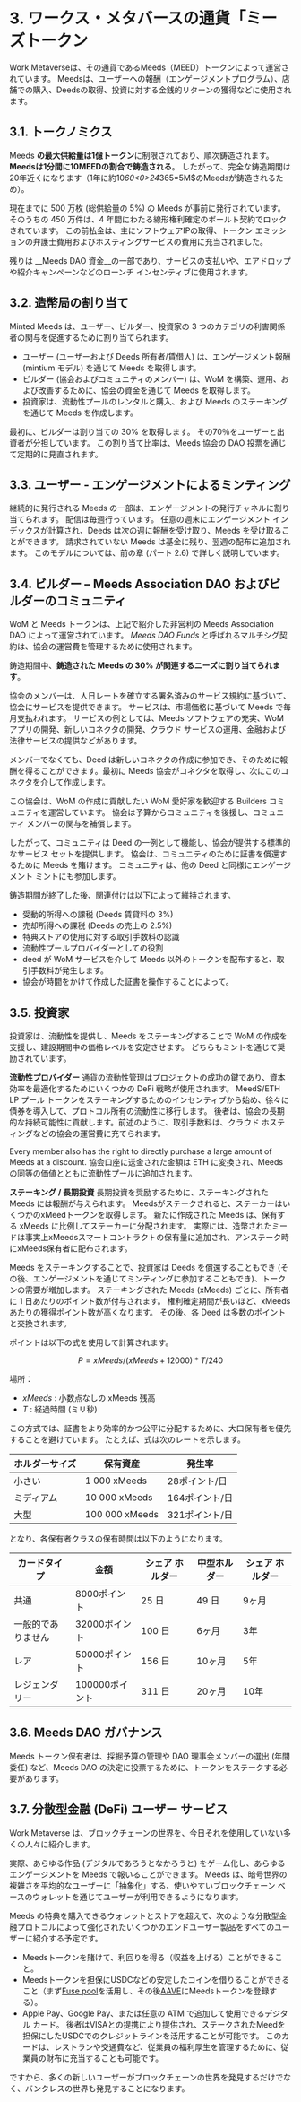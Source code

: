 # 3. ワークス・メタバースの通貨「ミーズトークン

Work Metaverseは、その通貨であるMeeds（MEED）トークンによって運営されています。 Meedsは、ユーザーへの報酬（エンゲージメントプログラム）、店舗での購入、Deedsの取得、投資に対する金銭的リターンの獲得などに使用されます。

## 3.1. トークノミクス

Meeds **の最大供給量は1億トークン**に制限されており、順次鋳造されます。 **Meedsは1分間に10MEEDの割合で鋳造される**。 したがって、完全な鋳造期間は20年近くになります（1年に約10*60<0>24*365=5M$のMeedsが鋳造されるため）。</p>

現在までに 500 万枚 (総供給量の 5%) の Meeds が事前に発行されています。 そのうちの 450 万件は、4 年間にわたる線形権利確定のボールト契約でロックされています。 この前払金は、主にソフトウェアIPの取得、トークン エミッションの弁護士費用およびホスティングサービスの費用に充当されました。

残りは __Meeds DAO 資金__の一部であり、サービスの支払いや、エアドロップや紹介キャンペーンなどのローンチ インセンティブに使用されます。


## 3.2. 造幣局の割り当て

Minted Meeds は、ユーザー、ビルダー、投資家の 3 つのカテゴリの利害関係者の関与を促進するために割り当てられます。

- ユーザー (ユーザーおよび Deeds 所有者/賃借人) は、エンゲージメント報酬 (mintium モデル) を通じて Meeds を取得します。
- ビルダー (協会およびコミュニティのメンバー) は、WoM を構築、運用、および改善するために、協会の資金を通じて Meeds を取得します。
- 投資家は、流動性プールのレンタルと購入、および Meeds のステーキングを通じて Meeds を作成します。

最初に、ビルダーは割り当ての 30% を取得します。 その70％をユーザーと出資者が分担しています。 この割り当て比率は、Meeds 協会の DAO 投票を通じて定期的に見直されます。

## 3.3. ユーザー - エンゲージメントによるミンティング

継続的に発行される Meeds の一部は、エンゲージメントの発行チャネルに割り当てられます。 配信は毎週行っています。 任意の週末にエンゲージメント インデックスが計算され、Deeds は次の週に報酬を受け取り、Meeds を受け取ることができます。 請求されていない Meeds は基金に残り、翌週の配布に追加されます。 このモデルについては、前の章 (パート 2.6) で詳しく説明しています。

## 3.4. ビルダー – Meeds Association DAO およびビルダーのコミュニティ

WoM と Meeds トークンは、上記で紹介した非営利の Meeds Association DAO によって運営されています。 _Meeds DAO Funds_ と呼ばれるマルチシグ契約は、協会の運営費を管理するために使用されます。

鋳造期間中、**鋳造された Meeds の 30% が関連するニーズに割り当てられます**。

協会のメンバーは、人日レートを確立する署名済みのサービス規約に基づいて、協会にサービスを提供できます。 サービスは、市場価格に基づいて Meeds で毎月支払われます。 サービスの例としては、Meeds ソフトウェアの充実、WoM アプリの開発、新しいコネクタの開発、クラウド サービスの運用、金融および法律サービスの提供などがあります。

メンバーでなくても、Deed は新しいコネクタの作成に参加でき、そのために報酬を得ることができます。最初に Meeds 協会がコネクタを取得し、次にこのコネクタを介して作成します。

この協会は、WoM の作成に貢献したい WoM 愛好家を歓迎する Builders コミュニティを運営しています。 協会は予算からコミュニティを後援し、コミュニティ メンバーの関与を補償します。

したがって、コミュニティは Deed の一例として機能し、協会が提供する標準的なサービス セットを提供します。 協会は、コミュニティのために証書を償還するために Meeds を賭けます。 コミュニティは、他の Deed と同様にエンゲージメント ミントにも参加します。

鋳造期間が終了した後、関連付けは以下によって維持されます。

- 受動的所得への課税 (Deeds 賃貸料の 3%)
- 売却所得への課税 (Deeds の売上の 2.5%)
- 特典ストアの使用に対する取引手数料の認識
- 流動性プールプロバイダーとしての役割
- deed が WoM サービスを介して Meeds 以外のトークンを配布すると、取引手数料が発生します。
- 協会が時間をかけて作成した証書を操作することによって。


## 3.5. 投資家

投資家は、流動性を提供し、Meeds をステーキングすることで WoM の作成を支援し、建設期間中の価格レベルを安定させます。 どちらもミントを通じて奨励されています。

**流動性プロバイダー** 通貨の流動性管理はプロジェクトの成功の鍵であり、資本効率を最適化するためにいくつかの DeFi 戦略が使用されます。 MeedS/ETH LP プール トークンをステーキングするためのインセンティブから始め、徐々に債券を導入して、プロトコル所有の流動性に移行します。 後者は、協会の長期的な持続可能性に貢献します。前述のように、取引手数料は、クラウド ホスティングなどの協会の運営費に充てられます。

Every member also has the right to directly purchase a large amount of Meeds at a discount. 協会口座に送金された金額は ETH に変換され、Meeds の同等の価値とともに流動性プールに追加されます。

**ステーキング / 長期投資** 長期投資を奨励するために、ステーキングされた Meeds には報酬が与えられます。 Meedsがステークされると、ステーカーはいくつかのxMeedトークンを取得します。 新たに作成された Meeds は、保有する xMeeds に比例してステーカーに分配されます。 実際には、造幣されたミードは事実上xMeedsスマートコントラクトの保有量に追加され、アンステーク時にxMeeds保有者に配布されます。

Meeds をステーキングすることで、投資家は Deeds を償還することもでき (その後、エンゲージメントを通じてミンティングに参加することもでき)、トークンの需要が増加します。 ステーキングされた Meeds (xMeeds) ごとに、所有者に 1 日あたりのポイント数が付与されます。 権利確定期間が長いほど、xMeeds あたりの獲得ポイント数が高くなります。 その後、各 Deed は多数のポイントと交換されます。

ポイントは以下の式を使用して計算されます。

 $$ P = xMeeds / (xMeeds + 12000) * T / 240 $$

 場所：

- $xMeeds$ : 小数点なしの xMeeds 残高
- $T$ : 経過時間 (ミリ秒)

この方式では、証書をより効率的かつ公平に分配するために、大口保有者を優先することを避けています。 たとえば、式は次のレートを示します。

| **ホルダーサイズ** | **保有資産**       | **発生率**   |
| ----------- | -------------- | --------- |
| 小さい         | 1 000 xMeeds   | 28ポイント/日  |
| ミディアム       | 10 000 xMeeds  | 164ポイント/日 |
| 大型          | 100 000 xMeeds | 321ポイント/日 |


となり、各保有者クラスの保有時間は以下のようになります。

| **カードタイプ** | **金額**     | **シェア ホルダー** | **中型ホルダー** | **シェア ホルダー** |
| ---------- | ---------- | ------------ | ---------- | ------------ |
| 共通         | 8000ポイント   | 25 日         | 49 日       | 9ヶ月          |
| 一般的でありません  | 32000ポイント  | 100 日        | 6ヶ月        | 3年           |
| レア         | 50000ポイント  | 156 日        | 10ヶ月       | 5年           |
| レジェンダリー    | 100000ポイント | 311 日        | 20ヶ月       | 10年          |

## 3.6. Meeds DAO ガバナンス

Meeds トークン保有者は、採掘予算の管理や DAO 理事会メンバーの選出 (年間委任) など、Meeds DAO の決定に投票するために、トークンをステークする必要があります。

## 3.7. 分散型金融 (DeFi) ユーザー サービス

Work Metaverse は、ブロックチェーンの世界を、今日それを使用していない多くの人々に紹介します。

実際、あらゆる作品 (デジタルであろうとなかろうと) をゲーム化し、あらゆるエンゲージメントを Meeds で報いることができます。 Meeds は、暗号世界の複雑さを平均的なユーザーに「抽象化」する、使いやすいブロックチェーン ベースのウォレットを通じてユーザーが利用できるようになります。

Meeds の特典を購入できるウォレットとストアを超えて、次のような分散型金融プロトコルによって強化されたいくつかのエンドユーザー製品をすべてのユーザーに紹介する予定です。

- Meedsトークンを賭けて、利回りを得る（収益を上げる）ことができること。
- Meedsトークンを担保にUSDCなどの安定したコインを借りることができること（まず[Fuse pool](https://app.rari.capital/fuse)を活用し、その後[AAVE](https://aave.com/)にMeedsトークンを登録する）。
- Apple Pay、Google Pay、または任意の ATM で追加して使用できるデジタル カード。 後者はVISAとの提携により提供され、ステークされたMeedを担保にしたUSDCでのクレジットラインを活用することが可能です。 このカードは、レストランや交通費など、従業員の福利厚生を管理するために、従業員の財布に充当することも可能です。

ですから、多くの新しいユーザーがブロックチェーンの世界を発見するだけでなく、バンクレスの世界も発見することになります。

 
